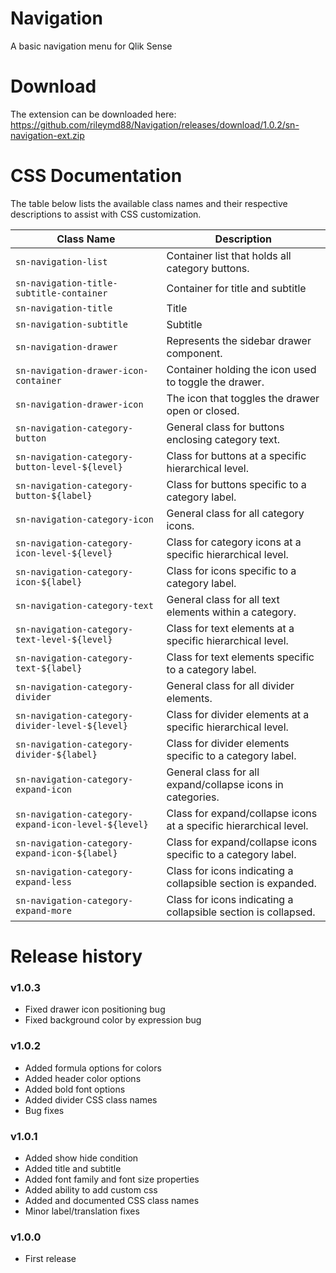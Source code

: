# Navigation
A basic navigation menu for Qlik Sense

# Download
The extension can be downloaded here: https://github.com/rileymd88/Navigation/releases/download/1.0.2/sn-navigation-ext.zip

# CSS Documentation
The table below lists the available class names and their respective descriptions to assist with CSS customization.

| Class Name                                      | Description |
|-------------------------------------------------|-------------|
| `sn-navigation-list`                            | Container list that holds all category buttons. |
| `sn-navigation-title-subtitle-container`                            | Container for title and subtitle |
| `sn-navigation-title`                            | Title |
| `sn-navigation-subtitle`                            | Subtitle |
| `sn-navigation-drawer`                          | Represents the sidebar drawer component. |
| `sn-navigation-drawer-icon-container`           | Container holding the icon used to toggle the drawer. |
| `sn-navigation-drawer-icon`                     | The icon that toggles the drawer open or closed. |
| `sn-navigation-category-button`                 | General class for buttons enclosing category text. |
| `sn-navigation-category-button-level-${level}`  | Class for buttons at a specific hierarchical level. |
| `sn-navigation-category-button-${label}`        | Class for buttons specific to a category label. |
| `sn-navigation-category-icon`                   | General class for all category icons. |
| `sn-navigation-category-icon-level-${level}`    | Class for category icons at a specific hierarchical level. |
| `sn-navigation-category-icon-${label}`          | Class for icons specific to a category label. |
| `sn-navigation-category-text`                   | General class for all text elements within a category. |
| `sn-navigation-category-text-level-${level}`    | Class for text elements at a specific hierarchical level. |
| `sn-navigation-category-text-${label}`          | Class for text elements specific to a category label. |
| `sn-navigation-category-divider`                   | General class for all divider elements. |
| `sn-navigation-category-divider-level-${level}`    | Class for divider elements at a specific hierarchical level. |
| `sn-navigation-category-divider-${label}`          | Class for divider elements specific to a category label. |
| `sn-navigation-category-expand-icon`            | General class for all expand/collapse icons in categories. |
| `sn-navigation-category-expand-icon-level-${level}` | Class for expand/collapse icons at a specific hierarchical level. |
| `sn-navigation-category-expand-icon-${label}`   | Class for expand/collapse icons specific to a category label. |
| `sn-navigation-category-expand-less`            | Class for icons indicating a collapsible section is expanded. |
| `sn-navigation-category-expand-more`            | Class for icons indicating a collapsible section is collapsed. |



# Release history

### v1.0.3
* Fixed drawer icon positioning bug
* Fixed background color by expression bug

### v1.0.2
* Added formula options for colors
* Added header color options
* Added bold font options
* Added divider CSS class names
* Bug fixes

### v1.0.1
* Added show hide condition
* Added title and subtitle
* Added font family and font size properties
* Added ability to add custom css
* Added and documented CSS class names
* Minor label/translation fixes

### v1.0.0
* First release